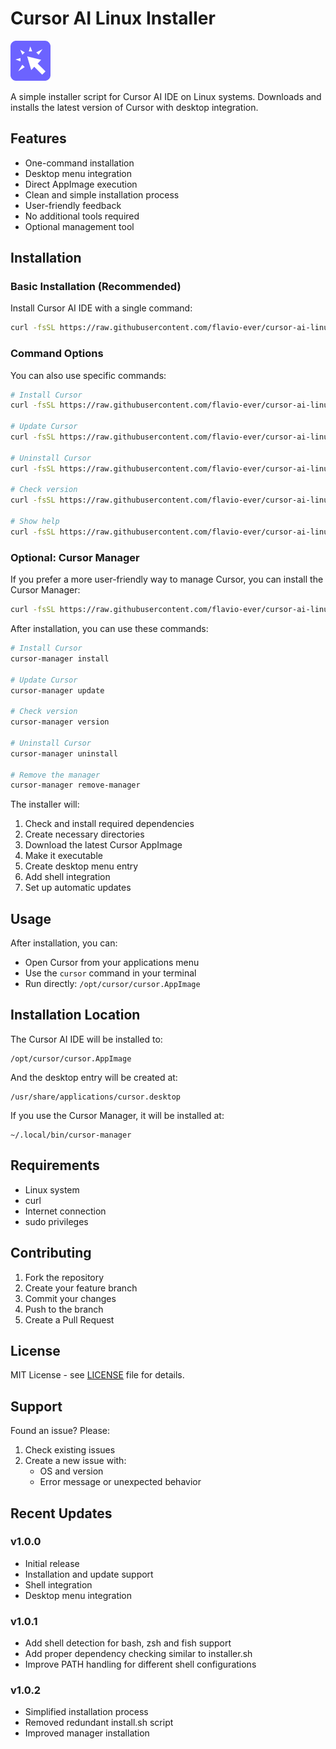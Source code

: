 # Cursor AI Linux Installer

![Cursor Logo](https://raw.githubusercontent.com/rahuljangirwork/copmany-logos/main/cursor.png)

A simple installer script for Cursor AI IDE on Linux systems. Downloads and installs the latest version of Cursor with desktop integration.

## Features

- One-command installation
- Desktop menu integration
- Direct AppImage execution
- Clean and simple installation process
- User-friendly feedback
- No additional tools required
- Optional management tool

## Installation

### Basic Installation (Recommended)

Install Cursor AI IDE with a single command:

```bash
curl -fsSL https://raw.githubusercontent.com/flavio-ever/cursor-ai-linux-installer/main/installer.sh | sudo bash
```

### Command Options

You can also use specific commands:

```bash
# Install Cursor
curl -fsSL https://raw.githubusercontent.com/flavio-ever/cursor-ai-linux-installer/main/installer.sh | sudo bash -s -- --install

# Update Cursor
curl -fsSL https://raw.githubusercontent.com/flavio-ever/cursor-ai-linux-installer/main/installer.sh | sudo bash -s -- --update

# Uninstall Cursor
curl -fsSL https://raw.githubusercontent.com/flavio-ever/cursor-ai-linux-installer/main/installer.sh | sudo bash -s -- --uninstall

# Check version
curl -fsSL https://raw.githubusercontent.com/flavio-ever/cursor-ai-linux-installer/main/installer.sh | sudo bash -s -- --version

# Show help
curl -fsSL https://raw.githubusercontent.com/flavio-ever/cursor-ai-linux-installer/main/installer.sh | sudo bash -s -- --help
```

### Optional: Cursor Manager

If you prefer a more user-friendly way to manage Cursor, you can install the Cursor Manager:

```bash
curl -fsSL https://raw.githubusercontent.com/flavio-ever/cursor-ai-linux-installer/main/cursor-manager.sh | bash
```

After installation, you can use these commands:

```bash
# Install Cursor
cursor-manager install

# Update Cursor
cursor-manager update

# Check version
cursor-manager version

# Uninstall Cursor
cursor-manager uninstall

# Remove the manager
cursor-manager remove-manager
```

The installer will:

1. Check and install required dependencies
2. Create necessary directories
3. Download the latest Cursor AppImage
4. Make it executable
5. Create desktop menu entry
6. Add shell integration
7. Set up automatic updates

## Usage

After installation, you can:

- Open Cursor from your applications menu
- Use the `cursor` command in your terminal
- Run directly: `/opt/cursor/cursor.AppImage`

## Installation Location

The Cursor AI IDE will be installed to:

```
/opt/cursor/cursor.AppImage
```

And the desktop entry will be created at:

```
/usr/share/applications/cursor.desktop
```

If you use the Cursor Manager, it will be installed at:

```
~/.local/bin/cursor-manager
```

## Requirements

- Linux system
- curl
- Internet connection
- sudo privileges

## Contributing

1. Fork the repository
2. Create your feature branch
3. Commit your changes
4. Push to the branch
5. Create a Pull Request

## License

MIT License - see [LICENSE](LICENSE) file for details.

## Support

Found an issue? Please:

1. Check existing issues
2. Create a new issue with:
   - OS and version
   - Error message or unexpected behavior

## Recent Updates

### v1.0.0

- Initial release
- Installation and update support
- Shell integration
- Desktop menu integration

### v1.0.1

- Add shell detection for bash, zsh and fish support
- Add proper dependency checking similar to installer.sh
- Improve PATH handling for different shell configurations

### v1.0.2

- Simplified installation process
- Removed redundant install.sh script
- Improved manager installation
